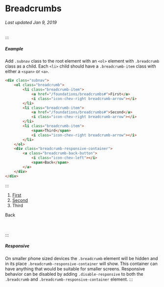 # Breadcrumbs

###### Last updated Jan 9, 2019

:::

##### Example

Add `.subnav` class to the root element with an `<ol>` element with `.breadcrumb` class as a child. Each `<li>` child should have a `.breadcrumb-item` class with either a `<span>` or `<a>`.

```html
<div class="subnav">
    <ol class="breadcrumb">
        <li class="breadcrumb-item">
            <a href="/foundations/breadcrumbs#">First</a>
            <i class="icon-chev-right breadcrumb-arrow"></i>
        </li>
        <li class="breadcrumb-item">
            <a href="/foundations/breadcrumbs#">Second</a>
            <i class="icon-chev-right breadcrumb-arrow"></i>
        </li>
        <li class="breadcrumb-item">
            <span>Third</span>
            <i class="icon-chev-right breadcrumb-arrow"></i>
        </li>
    </ol>
    <div class="breadcrumb-responsive-container">
        <a class="breadcrumb-back-button">
            <i class="icon-chev-left"></i>
            <span>Back</span>
        </a>
    </div>
</div>
```

:::

<div class="subnav">
    <ol class="breadcrumb">
        <li class="breadcrumb-item">
            <a href="/foundations/breadcrumbs#">First</a>
            <i class="icon-chev-right breadcrumb-arrow"></i>
        </li>
        <li class="breadcrumb-item">
            <a href="/foundations/breadcrumbs#">Second</a>
            <i class="icon-chev-right breadcrumb-arrow"></i>
        </li>
        <li class="breadcrumb-item">
            <span>Third</span>
            <i class="icon-chev-right breadcrumb-arrow"></i>
        </li>
    </ol>
    <div class="breadcrumb-responsive-container">
        <a class="breadcrumb-back-button">
            <i class="icon-chev-left"></i>
            <span>Back</span>
        </a>
    </div>
</div>
<br>
<br>

:::

##### Responsive

On smaller phone sized devices the `.breadcrumb` element will be hidden and in its place `.breadcrumb-responsive-container` will show. This container can have anything that would be suitable for smaller screens. Responsive behavior can be disabled by adding `.disable-responsive` to both the `.breadcrumb` and `.breadcrumb-responsive-container` element.
:::
